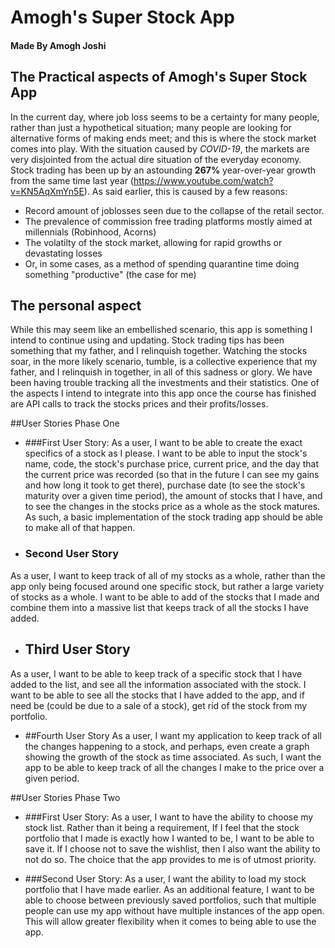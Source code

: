 # Amogh's Super Stock App

#### Made By Amogh Joshi

## The Practical aspects of Amogh's Super Stock App

In the current day, where job loss seems to be a certainty for many people, rather than just a hypothetical situation;
many people are looking for alternative forms of making ends meet; and this is where the stock market comes into play.
With the situation caused by *COVID-19*, the markets are very disjointed from the actual dire situation of the everyday
economy. Stock trading has been up by an astounding **267%** year-over-year growth from the same time last year 
(https://www.youtube.com/watch?v=KN5AqXmYn5E). As said earlier, this is caused by a few reasons:
- Record amount of joblosses seen due to the collapse of the retail sector.
- The prevalence of commission free trading platforms mostly aimed at millennials (Robinhood, Acorns)
- The volatilty of the stock market, allowing for rapid growths or devastating losses
- Or, in some cases, as a method of spending quarantine time doing something "productive" (the case for me)   

## The personal aspect

While this may seem like an embellished scenario, this app is something I intend to continue using and updating. Stock
trading tips has been something that my father, and I relinquish together. Watching the stocks soar, in the more likely 
scenario, tumble, is a collective experience that my father, and I relinquish in together, in all of this sadness or 
glory. We have been having trouble tracking all the investments and their statistics. One of the aspects I intend to
integrate into this app once the course has finished are API calls to track the stocks prices and their profits/losses.

##User Stories Phase One
- ###First User Story:
As a user, I want to be able to create the exact specifics of a stock as I please. I want to be able to input the 
stock's name, code, the stock's purchase price, current price, and the day that the current price was recorded (so that 
in the future I can see my gains and how long it took to get there), purchase date (to see the stock's maturity over a
given time period), the amount of stocks that I have, and to see the changes in the stocks price as a whole as the 
stock matures. As such, a basic implementation of the stock trading app should be able to make all of that happen.

- ### Second User Story
As a user, I want to keep track of all of my stocks as a whole, rather than the app only being focused around one 
specific stock, but rather a large variety of stocks as a whole. I want to be able to add of the stocks that I made and 
combine them into a massive list that keeps track of all the stocks I have added.

- ## Third User Story
As a user, I want to be able to keep track of a specific stock that I have added to the list, and see all the 
information associated with the stock. I want to be able to see all the stocks that I have added to the app, and if
need be (could be due to a sale of a stock), get rid of the stock from my portfolio.

- ##Fourth User Story
As a user, I want my application to keep track of all the changes happening to a stock, and perhaps, even create a graph
showing the growth of the stock as time associated. As such, I want the app to be able to keep track of all the changes
I make to the price over a given period.


##User Stories Phase Two
- ###First User Story:
As a user, I want to have the ability to choose my stock list. Rather than it being a requirement, If I feel that the 
stock portfolio that I made is exactly how I wanted to be, I want to be able to save it. If I choose not to save the 
wishlist, then I also want the ability to not do so. The choice that the app provides to me is of utmost priority.

- ###Second User Story:
As a user, I want the ability to load my stock portfolio that I have made earlier. As an additional feature, I want to 
be able to choose between previously saved portfolios, such that multiple people can use my app without have multiple 
instances of the app open. This will allow greater flexibility when it comes to being able to use the app.
